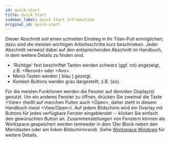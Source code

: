 ```yaml
---
id: quick-start
title: Quick Start
sidebar_label: Quick Start Introduction
original_id: quick-start
---
```


Dieser Abschnitt soll einen schnellen Einstieg in Ihr Titan-Pult
ermöglichen; dazu sind die meisten wichtigen Arbeitsschritte kurz
beschrieben. Jeder Abschnitt verweist dabei auf den entsprechenden
Abschnitt im Handbuch, in dem weitere Details zu finden sind.

-	'Richtige' fest beschriftet Tasten werden schwarz (ggf. rot) angezeigt,
	z.B. \<Record\> oder \<Avo\>.
-	Menü-Tasten werden \[ blau \] gezeigt. 
-	Kontext-Buttons werden grau dargestellt, z.B. \{so\}.


Für die meisten Funktionen werden die Fenster auf dem/den Display(s)
genutzt. Um ein anderes Fenster zu öffnen, drücken Sie zweimal die Taste
\<View\> (heißt auf manchen Pulten auch \<Open\>, daher steht in diesem
Handbuch meist \<View/Open\>). Auf jedem Bildschirm wird ein Overlay mit
Buttons für jedes verfügbare Fenster eingeblendet -- klicken Sie einfach
den gewünschten Button an. Zusammenstellungen von Fenstern können als
Workspace gespeichert werden (entweder in dem 12er Block neben den
Menütasten oder am linken Bildschirmrand). Siehe [Workspace Windows](./titan-basics/workspace-windows.md) für weitere Details.
